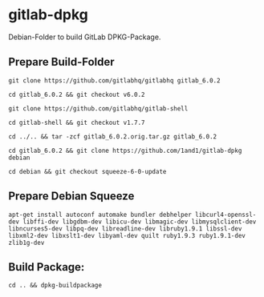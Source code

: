 # gitlab-dpkg
Debian-Folder to build GitLab DPKG-Package.

## Prepare Build-Folder

    git clone https://github.com/gitlabhq/gitlabhq gitlab_6.0.2

    cd gitlab_6.0.2 && git checkout v6.0.2

    git clone https://github.com/gitlabhq/gitlab-shell

    cd gitlab-shell && git checkout v1.7.7

    cd ../.. && tar -zcf gitlab_6.0.2.orig.tar.gz gitlab_6.0.2

    cd gitlab_6.0.2 && git clone https://github.com/1and1/gitlab-dpkg debian

    cd debian && git checkout squeeze-6-0-update

## Prepare Debian Squeeze

    apt-get install autoconf automake bundler debhelper libcurl4-openssl-dev libffi-dev libgdbm-dev libicu-dev libmagic-dev libmysqlclient-dev libncurses5-dev libpq-dev libreadline-dev libruby1.9.1 libssl-dev libxml2-dev libxslt1-dev libyaml-dev quilt ruby1.9.3 ruby1.9.1-dev zlib1g-dev

## Build Package:

    cd .. && dpkg-buildpackage
